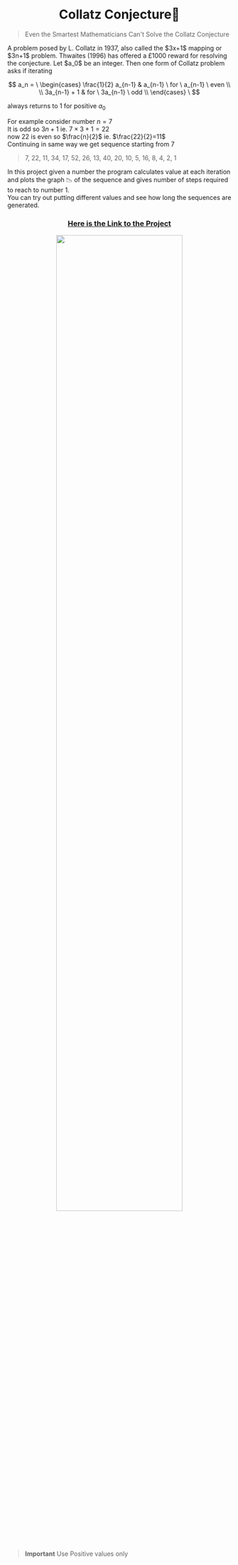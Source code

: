 <h1 align="center">Collatz Conjecture📐</h1>

>Even the Smartest Mathematicians Can't Solve the Collatz Conjecture

<p>
  A problem posed by L. Collatz in 1937, also called the $3x+1$ mapping or $3n+1$ problem. Thwaites (1996) has offered a £1000 reward for resolving the conjecture. Let $a_0$ be an integer. Then one form of Collatz problem asks if iterating
  
$$
a_n = 
\ \begin{cases} 
      \frac{1}{2} a_{n-1} & a_{n-1} \ for \ a_{n-1} \ even \\
      \\
      3a_{n-1} + 1 & for \ 3a_{n-1} \ odd \\
   \end{cases}
\
$$

  always returns to 1 for positive $a_0$
</p>

<p>
  
For example consider number $n=7$ <br>
It is odd so $3n+1$ ie. $7\times3+1=22$ <br> 
now $22$ is even so $\frac{n}{2}$ ie. $\frac{22}{2}=11$ <br>
Continuing in same way we get sequence starting from 7
>7, 22, 11, 34, 17, 52, 26, 13, 40, 20, 10, 5, 16, 8, 4, 2, 1

</p>

<p>
  In this project given a number the program calculates value at each iteration and plots the graph 📉 of the sequence and gives number of steps required to reach to number 1.<br>
  You can try out putting different values and see how long the sequences are generated.
</p>

<div align="center">
<h3><a href="https://vyasmokalzz.github.io/Collatz_Conjecture.github.io/"  target="_blank">Here is the Link to the Project</a></h3>
<img  align="center" src="https://github.com/vyasmokalzz/Collatz_Conjecture.github.io/assets/102199618/eb90b03f-f775-401c-a083-384edf2b8b7f" width="75%">
</div>

<br>

> **Important**
Use Positive values only
